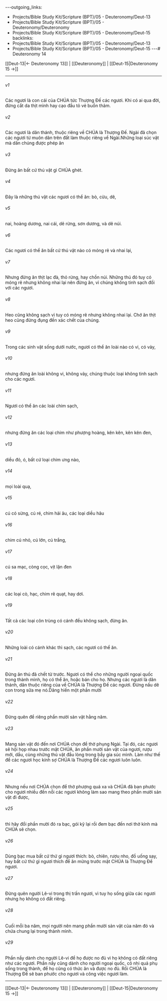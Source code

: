 ---outgoing_links:
  - Projects/Bible Study Kit/Scripture (BPT)/05 - Deuteronomy/Deut-13
  - Projects/Bible Study Kit/Scripture (BPT)/05 - Deuteronomy/Deuteronomy
  - Projects/Bible Study Kit/Scripture (BPT)/05 - Deuteronomy/Deut-15
backlinks:
  - Projects/Bible Study Kit/Scripture (BPT)/05 - Deuteronomy/Deut-13
  - Projects/Bible Study Kit/Scripture (BPT)/05 - Deuteronomy/Deut-15
---# Deuteronomy 14

[[Deut-13|← Deuteronomy 13]] | [[Deuteronomy]] | [[Deut-15|Deuteronomy 15 →]]
***



###### v1 
Các ngươi là con cái của CHÚA tức Thượng Đế các ngươi. Khi có ai qua đời, đừng cắt da thịt mình hay cạo đầu tỏ vẻ buồn thảm. 

###### v2 
Các ngươi là dân thánh, thuộc riêng về CHÚA là Thượng Đế. Ngài đã chọn các ngươi từ muôn dân trên đất làm thuộc riêng về Ngài.Những loại súc vật mà dân chúng được phép ăn 

###### v3 
Đừng ăn bất cứ thú vật gì CHÚA ghét. 

###### v4 
Đây là những thú vật các ngươi có thể ăn: bò, cừu, dê, 

###### v5 
nai, hoàng dương, nai cái, dê rừng, sơn dương, và dê núi. 

###### v6 
Các ngươi có thể ăn bất cứ thú vật nào có móng rẽ và nhai lại, 

###### v7 
Nhưng đừng ăn thịt lạc đà, thỏ rừng, hay chồn núi. Những thú đó tuy có móng rẽ nhưng không nhai lại nên đừng ăn, vì chúng không tinh sạch đối với các ngươi. 

###### v8 
Heo cũng không sạch vì tuy có móng rẽ nhưng không nhai lại. Chớ ăn thịt heo cũng đừng đụng đến xác chết của chúng. 

###### v9 
Trong các sinh vật sống dưới nước, ngươi có thể ăn loài nào có vi, có vảy, 

###### v10 
nhưng đừng ăn loài không vi, không vảy, chúng thuộc loại không tinh sạch cho các ngươi. 

###### v11 
Ngươi có thể ăn các loài chim sạch, 

###### v12 
nhưng đừng ăn các loại chim như phượng hoàng, kên kên, kên kên đen, 

###### v13 
diều đỏ, ó, bất cứ loại chim ưng nào, 

###### v14 
mọi loài quạ, 

###### v15 
cú có sừng, cú ré, chim hải âu, các loại diều hâu 

###### v16 
chim cú nhỏ, cú lớn, cú trắng, 

###### v17 
cú sa mạc, còng cọc, vịt lặn đen 

###### v18 
các loại cò, hạc, chim rẽ quạt, hay dơi. 

###### v19 
Tất cả các loại côn trùng có cánh đều không sạch, đừng ăn. 

###### v20 
Những loài có cánh khác thì sạch, các ngươi có thể ăn. 

###### v21 
Đừng ăn thú đã chết từ trước. Ngươi có thể cho những người ngoại quốc trong thành mình, họ có thể ăn, hoặc bán cho họ. Nhưng các ngươi là dân thánh, dân thuộc riêng của về CHÚA là Thượng Đế các ngươi. Đừng nấu dê con trong sữa mẹ nó.Dâng hiến một phần mười 

###### v22 
Đừng quên để riêng phần mười sản vật hằng năm. 

###### v23 
Mang sản vật đó đến nơi CHÚA chọn để thờ phụng Ngài. Tại đó, các ngươi sẽ hội họp nhau trước mặt CHÚA, ăn phần mười sản vật của ngươi, rượu mới, dầu, cùng những thú vật đầu lòng trong bầy gia súc mình. Làm như thế để các ngươi học kính sợ CHÚA là Thượng Đế các ngươi luôn luôn. 

###### v24 
Nhưng nếu nơi CHÚA chọn để thờ phượng quá xa và CHÚA đã ban phước cho ngươi nhiều đến nỗi các ngươi không làm sao mang theo phần mười sản vật đi được, 

###### v25 
thì hãy đổi phần mười đó ra bạc, gói kỹ lại rồi đem bạc đến nơi thờ kính mà CHÚA sẽ chọn. 

###### v26 
Dùng bạc mua bất cứ thứ gì ngươi thích: bò, chiên, rượu nho, đồ uống say, hay bất cứ thứ gì ngươi thích để ăn mừng trước mặt CHÚA là Thượng Đế ngươi. 

###### v27 
Đừng quên người Lê-vi trong thị trấn ngươi, vì tuy họ sống giữa các ngươi nhưng họ không có đất riêng. 

###### v28 
Cuối mỗi ba năm, mọi người nên mang phần mười sản vật của năm đó và chứa chung lại trong thành mình. 

###### v29 
Phần nầy dành cho người Lê-vi để họ được no đủ vì họ không có đất riêng như các ngươi. Phần nầy cũng dành cho người ngoại quốc, cô nhi quả phụ sống trong thành, để họ cũng có thức ăn và được no đủ. Rồi CHÚA là Thượng Đế sẽ ban phước cho ngươi và công việc ngươi làm.

***
[[Deut-13|← Deuteronomy 13]] | [[Deuteronomy]] | [[Deut-15|Deuteronomy 15 →]]
